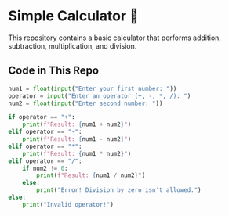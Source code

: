 # Simple Calculator 🧮  

This repository contains a basic calculator that performs addition, subtraction, multiplication, and division.  

## Code in This Repo  
```python
num1 = float(input("Enter your first number: "))  
operator = input("Enter an operator (+, -, *, /): ")  
num2 = float(input("Enter second number: "))  

if operator == "+":  
    print(f"Result: {num1 + num2}")  
elif operator == "-":  
    print(f"Result: {num1 - num2}")  
elif operator == "*":  
    print(f"Result: {num1 * num2}")  
elif operator == "/":  
    if num2 != 0:  
        print(f"Result: {num1 / num2}")  
    else:  
        print("Error! Division by zero isn't allowed.")  
else:  
    print("Invalid operator!")
